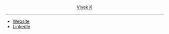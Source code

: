 <p align="center">
  <a href="https://vivek.kandathil.ca">
    Vivek K
  </a>
</p>
<hr>
<ul>
  <li><a href="https://vivek.kandathil.ca">Website</a></li>
  <li><a href="https://linkedin.com/in/vivekkandathil">LinkedIn</a></li>
</ul>

